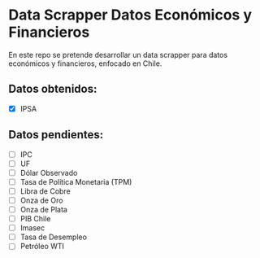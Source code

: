 # Data Scrapper Datos Económicos y Financieros

En este repo se pretende desarrollar un data scrapper para datos económicos y financieros, enfocado en Chile.
## Datos obtenidos:

- [x] IPSA

## Datos pendientes:
- [ ] IPC
- [ ] UF
- [ ] Dólar Observado
- [ ] Tasa de Política Monetaria (TPM)
- [ ] Libra de Cobre
- [ ] Onza de Oro
- [ ] Onza de Plata
- [ ] PIB Chile
- [ ] Imasec
- [ ] Tasa de Desempleo
- [ ] Petróleo WTI